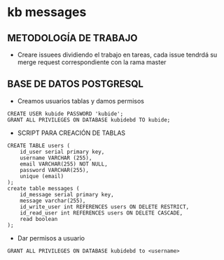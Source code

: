 # kb messages
## METODOLOGÍA DE TRABAJO
* Creare issuees dividiendo el trabajo en tareas, cada issue tendrdá su merge request correspondiente con la rama master

## BASE DE DATOS POSTGRESQL
* Creamos usuarios tablas y damos permisos
```
CREATE USER kubide PASSWORD 'kubide';
GRANT ALL PRIVILEGES ON DATABASE kubidebd TO kubide;
```
* SCRIPT PARA CREACIÓN DE TABLAS
```
CREATE TABLE users (
    id_user serial primary key,
    username VARCHAR (255),
    email VARCHAR(255) NOT NULL,
    password VARCHAR(255),
    unique (email)
);  
create table messages (
	id_message serial primary key,
	message varchar(255),
	id_write_user int REFERENCES users ON DELETE RESTRICT,
	id_read_user int REFERENCES users ON DELETE CASCADE, 
	read boolean
);	

```
* Dar permisos a usuario
```
GRANT ALL PRIVILEGES ON DATABASE kubidebd to <username>
```

